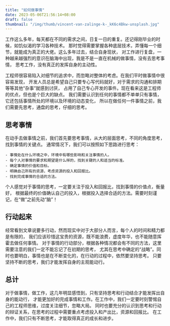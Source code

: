 ```yaml
---
title: "如何做事情"
date: 2023-05-06T21:56:14+08:00
draft: false
thumbnail: "/img/thumb/vincent-van-zalinge-k-_kK6c4Bkw-unsplash.jpg"
---
```


工作这么多年，每天都在不同的需求之间，日复一日的重复。还记得刚毕业的时候，如饥似渴的学习各种技术。
那时觉得需要掌握各种底层技术，弄懂每一个细节，就能成为真正的大佬。这么多年过去，结合自身现状，
对工作进行复盘，一种越来越强烈的意识在脑海中出现，我是不是一直在机械的做事情，没有去思考事情，
思考工作，没有真正的发挥自身的主动性。

工程师很容易陷入对细节的追求中，而忽略对整体的考虑。在我们平时做事情中很容易发现，
开发人员总是希望自己只要专心写代码就好，对于需求的沟通和排期等等其他“杂事”就感到讨厌，
占用了自己专心开发的事件。现在看来这是工程师的优点，但也是个巨大的缺点。
我们需要认识到任何的事情都不单单只有事情，它还包括事情所处的环境以及环境的动态变化，
所以在做任何一件事情之前，我们需要先思考，通盘的思考，仔细的思考。

## 思考事情

在动手去做事情之前，我们首先要思考事情，从大的层面思考，不同的角度思考，找到事情的关键点。
通常情况下，我们可以按照如下思路进行思考：

    - 事情处在什么环境之中，环境中有哪些影响和关注事情的人。
    - 每个人对事情的要求和期望是什么样的，找到关键的人和适当的标准。
    - 确定事情的价值和目标。
    - 明确自己所有的资源，考虑资源的投入和回报比。
    - 找到完成事情的合适的方法。

个人感觉对于事情的思考，一定要关注于投入和回报比，找到事情的价值点，衡量好，
根据最终的价值确认自己的投入，根据投入选择合适的方法。需要时刻谨记，在“做”之前先动“脑”！

## 行动起来

经常看到文章说要多行动，然而现实中对于大部分人而言，每个人的时间和精力都是有限的，
我们应该珍惜这宝贵的资源，既不能浪费，虚度年华，也不能随意挥霍去做任何事情。
对于事情的行动部分，根据各种情况都会有不同的方法，这里需要注意的我们一定不能忘记了在初期的思考，
尤其在思考中确定的“战略”。同时也要明白，事情也是在不断变化的，在行动的过程中，依然要坚持思考。
只要坚持不断的思考，我们才能发挥自身的主观能动行。

## 总计

对于做事情，做工作，这几年明显感悟到，只有坚持思考和行动结合才能发挥出自身的能动行，
才能更加好的完成事情和工作。在工作中，我们一定要时刻警惕自己的工程师思维，过度关注细节，忽略大局。
同时也要充分的认识到思考和行动的辩证关系，在思考的过程中需要重点考虑投入和产出比，资源和回报比。
在工作中，我们只有不断思考，才能取得真正的成长和进步。
